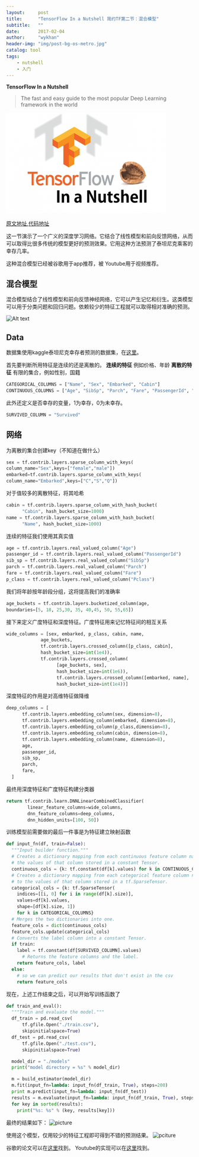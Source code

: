 ```yaml
---
layout:     post
title:      "TensorFlow In a Nutshell 简约TF第二节：混合模型"
subtitle:   ""
date:       2017-02-04
author:     "wykhan"
header-img: "img/post-bg-os-metro.jpg"
catalog: tool
tags:
    - nutshell
    - 入门
---
```



**TensorFlow In a Nutshell**
> The fast and easy guide to the most popular Deep Learning framework in the world         

![Alt text](./tensorflow_nutshell-1-432x270.png)

[原文地址](http://camron.xyz/index.php/2016/09/13/hybrid_learning/),[代码地址](https://github.com/c0cky/TensorFlow-in-a-Nutshell/tree/master/part2)

这一节演示了一个广义的深度学习网络。它结合了线性模型和前向反馈网络，从而可以取得比很多传统的模型更好的预测效果。它用这种方法预测了泰坦尼克乘客的幸存几率。

这种混合模型已经被谷歌用于app推荐，被 Youtube用于视频推荐。

## 混合模型

混合模型结合了线性模型和前向反馈神经网络，它可以产生记忆和衍生。这类模型可以用于分类问题和回归问题。依赖较少的特征工程就可以取得相对准确的预测。


![Alt text](https://d262ilb51hltx0.cloudfront.net/max/2000/1*UutPkDr3n0DF6RrlnsAJEA.png)


## Data
数据集使用kaggle泰坦尼克幸存者预测的数据集，在[这里](https://www.kaggle.com/c/titanic/data)。

首先要判断所用特征是连续的还是离散的。
**连续的特征**	例如价格、年龄
**离散的特征** 有限的集合，例如性别，国籍


```python
CATEGORICAL_COLUMNS = ["Name", "Sex", "Embarked", "Cabin"]
CONTINUOUS_COLUMNS = ["Age", "SibSp", "Parch", "Fare", "PassengerId", "Pclass"]
```

此外还定义是否幸存的变量，1为幸存，0为未幸存。

```python
SURVIVED_COLUMN = "Survived"
```

## 网络
为离散的集合创建key（不知道在做什么）

```python
sex = tf.contrib.layers.sparse_column_with_keys(
column_name="Sex",keys=["female","male"])
embarked=tf.contrib.layers.sparse_column_with_keys(
column_name="Embarked",keys=["C","S","Q"])
```

对于值较多的离散特征，将其哈希

```python
cabin = tf.contrib.layers.sparse_column_with_hash_bucket(
      "Cabin", hash_bucket_size=1000)
name = tf.contrib.layers.sparse_column_with_hash_bucket(
      "Name", hash_bucket_size=1000)
```

连续的特征我们使用其真实值

```python
age = tf.contrib.layers.real_valued_column("Age")
passenger_id = tf.contrib.layers.real_valued_column("PassengerId")
sib_sp = tf.contrib.layers.real_valued_column("SibSp")
parch = tf.contrib.layers.real_valued_column("Parch")
fare = tf.contrib.layers.real_valued_column("Fare")
p_class = tf.contrib.layers.real_valued_column("Pclass")
```
我们将年龄按年龄段分组，这将提高我们的准确率

```python
age_buckets = tf.contrib.layers.bucketized_column(age,
boundaries=[5, 18, 25,30, 35, 40,45, 50, 55,65])
```

接下来定义广度特征和深度特征。广度特征用来记忆特征间的相互关系

```python
wide_columns = [sex, embarked, p_class, cabin, name, 
             age_buckets,
             tf.contrib.layers.crossed_column([p_class, cabin],
             hash_bucket_size=int(1e4)),
             tf.contrib.layers.crossed_column(
                   [age_buckets, sex],
                   hash_bucket_size=int(1e6)),
                   tf.contrib.layers.crossed_column([embarked, name],
                   hash_bucket_size=int(1e4))]
```
深度特征的作用是对高维特征做降维

```python
deep_columns = [
      tf.contrib.layers.embedding_column(sex, dimension=8),
      tf.contrib.layers.embedding_column(embarked, dimension=8),
      tf.contrib.layers.embedding_column(p_class,dimension=8),
      tf.contrib.layers.embedding_column(cabin, dimension=8),
      tf.contrib.layers.embedding_column(name, dimension=8),
      age,
      passenger_id,
      sib_sp,
      parch,
      fare,
  ]
```
最终用深度特征和广度特征构建分类器

```python
return tf.contrib.learn.DNNLinearCombinedClassifier(
        linear_feature_columns=wide_columns,
        dnn_feature_columns=deep_columns,
        dnn_hidden_units=[100, 50])
```
训练模型前需要做的最后一件事是为特征建立映射函数

```python
def input_fn(df, train=False):
  """Input builder function."""
  # Creates a dictionary mapping from each continuous feature column name (k) to
  # the values of that column stored in a constant Tensor.
  continuous_cols = {k: tf.constant(df[k].values) for k in CONTINUOUS_COLUMNS}
  # Creates a dictionary mapping from each categorical feature column name (k)
  # to the values of that column stored in a tf.SparseTensor.
  categorical_cols = {k: tf.SparseTensor(
    indices=[[i, 0] for i in range(df[k].size)],
    values=df[k].values,
    shape=[df[k].size, 1])
    for k in CATEGORICAL_COLUMNS}
  # Merges the two dictionaries into one.
  feature_cols = dict(continuous_cols)
  feature_cols.update(categorical_cols)
  # Converts the label column into a constant Tensor.
  if train:
    label = tf.constant(df[SURVIVED_COLUMN].values)
      # Returns the feature columns and the label.
    return feature_cols, label
  else:
    # so we can predict our results that don't exist in the csv
    return feature_cols
```
现在，上述工作结束之后，可以开始写训练函数了

```python
def train_and_eval():
  """Train and evaluate the model."""
  df_train = pd.read_csv(
      tf.gfile.Open("./train.csv"),
      skipinitialspace=True)
  df_test = pd.read_csv(
      tf.gfile.Open("./test.csv"),
      skipinitialspace=True)
```
```python
  model_dir = "./models"
  print("model directory = %s" % model_dir)
```
```python
  m = build_estimator(model_dir)
  m.fit(input_fn=lambda: input_fn(df_train, True), steps=200)
  print m.predict(input_fn=lambda: input_fn(df_test))
  results = m.evaluate(input_fn=lambda: input_fn(df_train, True), steps=1)
  for key in sorted(results):
    print("%s: %s" % (key, results[key]))
```
最终的结果如下：
![picture](https://app.yinxiang.com/shard/s55/res/9e9a7518-daed-48f3-ab68-f049cd937bc4)

使用这个模型，仅用较少的特征工程即可得到不错的预测结果。
![pciture](https://app.yinxiang.com/shard/s55/res/dc884ccd-9a37-4224-b329-06d49a835c3a)

谷歌的论文可以在[这里](https://arxiv.org/abs/1606.07792)找到。
Youtube的实现可以在[这里](https://static.googleusercontent.com/media/research.google.com/en//pubs/archive/45530.pdf)找到。


